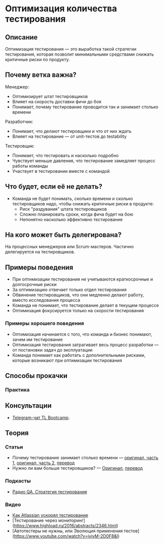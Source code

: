 # Оптимизация количества тестирования
## Описание
Оптимизация тестирования — это выработка такой стратегии тестирования, которая позволит минимальными средствами снижать критичные риски по продукту.

## Почему ветка важна?
Менеджер:
- Оптимизирует штат тестировщиков
- Влияет на скорость доставки фичи до боя
- Понимает, почему тестирование проводится так и занимает столько времени

Разработчик:
- Понимает, что делают тестировщики  и что от них ждать
- Влияет на тестирование — от unit-тестов до testability

Тестировщик:
- Понимает, что тестировать и насколько подробно
- Чувствует меньше давления, что тестирование замедляет процесс работы команды
- Участвует в тестировании вместе с командой

## Что будет, если её не делать?
- Команда не будет понимать, сколько времени и сколько тестировщиков надо, чтобы снижать критичные риски в продукте:
  - Риск "раздувания" штата тестировщиков
  - Сложно планировать сроки, когда фича будет на бою
  - Непонятно насколько эффективно тестирование

## На кого может быть делегирована?
На процессных менеджеров или Scrum-мастеров. Частично делегируется на тестировщиков.

## Примеры поведения
- При оптимизации тестирования не учитываются краткосрочные и долгосрочные риски
- За оптимизацию отвечает только отдел тестирования
- Обвинение тестировщиков, что они медленно делают работу, вместо исследования процесса
- Команда не понимает, что тестирование делает в текущем процессе
- Оптимизация фокусируется только на скорости тестирования

### Примеры хорошего поведения
- Оптимизация начинается с того, что команда и бизнес понимают, зачем им тестирование
- Оптимизация тестирования затрагивает весь процесс разработки — от постановки задач до эксплуатации
- Команда понимает как работать с дополнительными рисками, которые возникают при оптимизации тестирования

## Способы прокачки
### Практика


## Консультации
- [Telegram-чат TL Bootcamp](https://tlinks.run/tlbootcamp).

## Теория
### Статьи
- Почему тестирование занимает столько времени — [оригинал, часть 1](https://www.developsense.com/blog/2009/11/why-is-testing-taking-so-long-part-1), [оригинал, часть 2](https://www.developsense.com/blog/2009/11/what-does-testing-take-so-long-part-2), [перевод](https://software-testing.ru/library/testing/general-testing/911-why-is-testing-taking-so-long)
- Нужно ли вам больше тестировщиков? — [Оригинал](https://www.developsense.com/blog/2007/04/do-you-need-more-testers-context-driven), [перевод](http://goblingame.blogspot.com/2011/09/blog-post.html)

### Подкасты
- [Радио QA. Стратегия тестирования](http://radio-qa.com/vypusk-10-strategiya-testirovaniya/)

### Видео
- [Как Atlassian ускорял тестирование](https://www.atlassian.com/agile/software-development/qa-at-speed)
- [Тестирование через мониторинг] (https://www.highload.ru/2016/abstracts/2346.html)
- [Автотестеры не нужны, или Эволюция применения тестов] (https://www.youtube.com/watch?v=jviyM-2D0F8&l)
